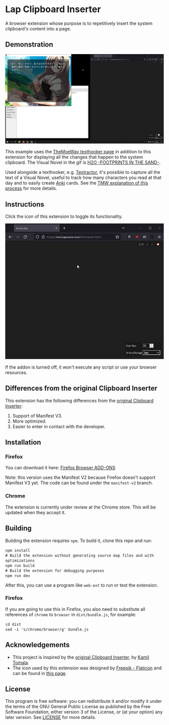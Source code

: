 # Lap Clipboard Inserter

A browser extension whose purpose is to repetitively insert the system clipboard's content into a page.

## Demonstration

![Gif demonstrating the extension](static/demonstration.gif)

This example uses the [TheMoeWay texthooker page](https://learnjapanese.moe/texthooker.html) in addition to this extension for displaying all the changes that happen to the system clipboard. The Visual Novel in the gif is [H2O -FOOTPRINTS IN THE SAND-](https://vndb.org/v473).

Used alongside a texthooker, e.g. [Textractor](https://github.com/Artikash/Textractor), it's possible to capture all the text of a Visual Novel, useful to track how many characters you read at that day and to easily create [Anki](https://apps.ankiweb.net/) cards. See the [TMW explanation of this process](https://learnjapanese.moe/vn/) for more details.

## Instructions

Click the icon of this extension to toggle its functionality.

![Gif of the extension usage](static/usage.gif)

If the addon is turned off, it won't execute any script or use your browser resources.

## Differences from the original Clipboard Inserter

This extension has the following differences from the [original Clipboard Inserter](https://github.com/kmltml/clipboard-inserter):

1. Support of Manifest V3.
2. More optimized.
3. Easier to enter in contact with the developer.

## Installation

### Firefox

You can download it here: [Firefox Browser ADD-ONS](https://addons.mozilla.org/en-US/firefox/addon/lap-clipboard-inserter/)

Note: this version uses the Manifest V2 because Firefox doesn't support Manifest V3 yet. The code can be found under the `manifest-v2` branch.

### Chrome

The extension is currently under review at the Chrome store. This will be updated when they accept it.

## Building

Building the extension requires `npm`. To build it, clone this repo and run:

```shell
npm install
# Build the extension without generating source map files and with optimizations
npm run build
# Build the extension for debugging purposes
npm run dev
```

After this, you can use a program like `web-ext` to run or test the extension.

### Firefox

If you are going to use this in Firefox, you also need to substitute all references of `chrome` to `browser` in `dist/bundle.js`, for example:

```shell
cd dist
sed -i 's/chrome/browser/g' bundle.js
```

## Acknowledgements

- This project is inspired by the [original Clipboard Inserter](https://github.com/kmltml/clipboard-inserter), by [Kamil Tomala](https://github.com/kmltml).
- The icon used by this extension was designed by [Freepik - Flaticon](https://www.flaticon.com/free-icons/clipboard) and can be found in [this page](https://www.flaticon.com/free-icon/paste_748035).

## License

This program is free software: you can redistribute it and/or modify it under the terms of the GNU General Public License as published by the Free Software Foundation, either version 3 of the License, or (at your option) any later version. See [LICENSE](LICENSE) for more details.
